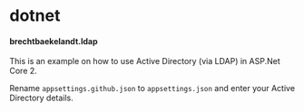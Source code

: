 # dotnet
#### brechtbaekelandt.ldap

This is an example on how to use Active Directory (via LDAP) in ASP.Net Core 2.

Rename `appsettings.github.json` to `appsettings.json` and enter your Active Directory details.
